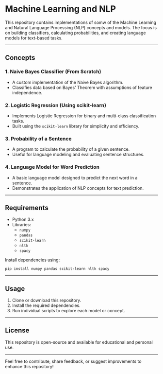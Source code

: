 # Machine Learning and NLP 

This repository contains implementations of somw of the Machine Learning and Natural Language Processing (NLP) concepts and models. The focus is on building classifiers, calculating probabilities, and creating language models for text-based tasks.

---

## Concepts

### 1. **Naive Bayes Classifier (From Scratch)**
- A custom implementation of the Naive Bayes algorithm.
- Classifies data based on Bayes' Theorem with assumptions of feature independence.

### 2. **Logistic Regression (Using scikit-learn)**
- Implements Logistic Regression for binary and multi-class classification tasks.
- Built using the `scikit-learn` library for simplicity and efficiency.

### 3. **Probability of a Sentence**
- A program to calculate the probability of a given sentence.
- Useful for language modeling and evaluating sentence structures.

### 4. **Language Model for Word Prediction**
- A basic language model designed to predict the next word in a sentence.
- Demonstrates the application of NLP concepts for text prediction.

---

## Requirements
- Python 3.x
- Libraries:
  - `numpy`
  - `pandas`
  - `scikit-learn`
  - `nltk`
  - `spacy`

Install dependencies using:
```bash
pip install numpy pandas scikit-learn nltk spacy
```
---

## Usage
1. Clone or download this repository.
2. Install the required dependencies.
3. Run individual scripts to explore each model or concept.
---

## License
This repository is open-source and available for educational and personal use.

---

Feel free to contribute, share feedback, or suggest improvements to enhance this repository!

